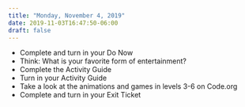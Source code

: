```yaml
---
title: "Monday, November 4, 2019"
date: 2019-11-03T16:47:50-06:00
draft: false
---
```


- Complete and turn in your Do Now
- Think: What is your favorite form of entertainment?
- Complete the Activity Guide
- Turn in your Activity Guide
- Take a look at the animations and games in levels 3-6 on Code.org
- Complete and turn in your Exit Ticket
